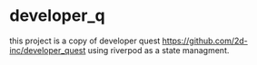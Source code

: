 # developer_q

this project is a copy of developer quest https://github.com/2d-inc/developer_quest using riverpod as a state managment.

